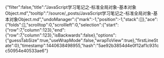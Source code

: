 {"filter":false,"title":"JavaScript学习笔记之-标准全局对象-基本对象Object.md","tooltip":"/source/_posts/JavaScript学习笔记之-标准全局对象-基本对象Object.md","undoManager":{"mark":-1,"position":-1,"stack":[]},"ace":{"folds":[],"scrolltop":0,"scrollleft":0,"selection":{"start":{"row":7,"column":123},"end":{"row":7,"column":123},"isBackwards":false},"options":{"guessTabSize":true,"useWrapMode":false,"wrapToView":true},"firstLineState":0},"timestamp":1440638498955,"hash":"5ae92b3854d4e0f12af1c931cc50954e40533ae6"}